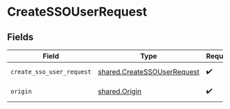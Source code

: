 # CreateSSOUserRequest


## Fields

| Field                                                                      | Type                                                                       | Required                                                                   | Description                                                                |
| -------------------------------------------------------------------------- | -------------------------------------------------------------------------- | -------------------------------------------------------------------------- | -------------------------------------------------------------------------- |
| `create_sso_user_request`                                                  | [shared.CreateSSOUserRequest](../../models/shared/createssouserrequest.md) | :heavy_check_mark:                                                         | Portal user payload                                                        |
| `origin`                                                                   | [shared.Origin](../../models/shared/origin.md)                             | :heavy_check_mark:                                                         | Origin of the portal                                                       |